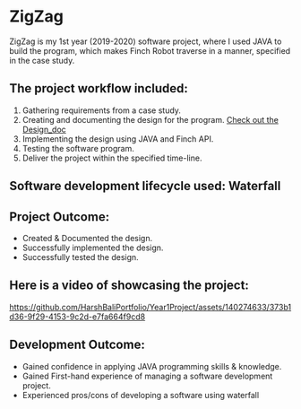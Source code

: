 # ZigZag 
ZigZag is my 1st year (2019-2020) software project, where I used JAVA to build the program, which makes Finch Robot traverse in a manner, specified in the case study.

## The project workflow included:
1. Gathering requirements from a case study.
2. Creating and documenting the design for the program. [Check out the Design_doc](Design_doc.pdf)
4. Implementing the design using JAVA and Finch API.
5. Testing the software program.
6. Deliver the project within the specified time-line.

## Software development lifecycle used: Waterfall


## Project Outcome:
- Created & Documented the design.
- Successfully implemented the design.
- Successfully tested the design.

## Here is a video of showcasing the project:
https://github.com/HarshBaliPortfolio/Year1Project/assets/140274633/373b1d36-9f29-4153-9c2d-e7fa664f9cd8 

## Development Outcome: 
- Gained confidence in applying JAVA programming skills & knowledge.
- Gained First-hand experience of managing a software development project.
- Experienced pros/cons of developing a software using waterfall
